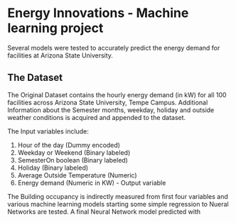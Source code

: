 # Energy Innovations - Machine learning project
Several models were tested to accurately predict the energy demand for facilities at Arizona State University.

## The Dataset
The Original Dataset contains the hourly energy demand (in kW) for all 100 facilities across Arizona State University, Tempe Campus. Additional Information about the Semester months, weekday, holiday and outside weather conditions is acquired and appended to the dataset. 

The Input variables include:
1. Hour of the day (Dummy encoded)
2. Weekday or Weekend (Binary labeled)
3. SemesterOn boolean (Binary labeled)
4. Holiday (Binary labeled) 
5. Average Outside Temperature (Numeric)
6. Energy demand (Numeric in KW) - Output variable

The Building occupancy is indirectly measured from first four variables and various machine learning models starting some simple regression to Nueral Networks are tested. A final Neural Network model predicted with 



